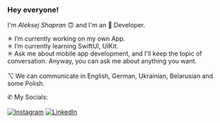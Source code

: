 ### <b>Hey everyone!</b><br>
I'm <i>Aleksej Shapran</i> 🙃 and I'm an  Developer.<br>

✳︎ I’m currently working on my own App.<br>
✳︎ I’m currently learning SwiftUI, UIKit.<br>
✳︎ Ask me about mobile app development, and I'll keep the topic of conversation. Anyway, you can ask me about anything you want.<br>
<br>
⌥ We can communicate in English, German, Ukrainian, Belarusian and some Polish.<br>

✆ My Socials:<br>
<br>
[![Instagram](https://img.shields.io/badge/Instagram-%23E4405F.svg?logo=Instagram&logoColor=white)](https://instagram.com/lepranby) [![LinkedIn](https://img.shields.io/badge/LinkedIn-%230077B5.svg?logo=linkedin&logoColor=white)](https://linkedin.com/in/lepranby) <br>
